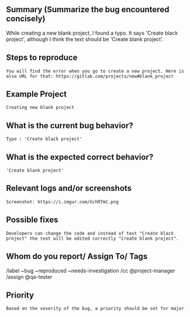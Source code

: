 
## Summary (Summarize the bug encountered concisely)
While creating a new blank project, I found a typo. It says 'Create black project', although I think the text should be 'Create blank project'.


## Steps to reproduce

    You will find the error when you go to create a new project. Here is also URL for that: https://gitlab.com/projects/new#blank_project

## Example Project

    Creating new blank project

## What is the current bug behavior?

    Typo : 'Create black project'

## What is the expected correct behavior?

    'Create blank project'
     
## Relevant logs and/or screenshots

    Screenshot: https://i.imgur.com/GchRTmC.png

## Possible fixes

    Developers can change the code and instead of text "Create black project" the text will be edited correctly "Create blank project".

## Whom do you report/ Assign To/ Tags

 /label ~bug ~reproduced ~needs-investigation /cc @project-manager /assign @qa-tester

## Priority

    Based on the severity of the bug, a priority should be set for major
